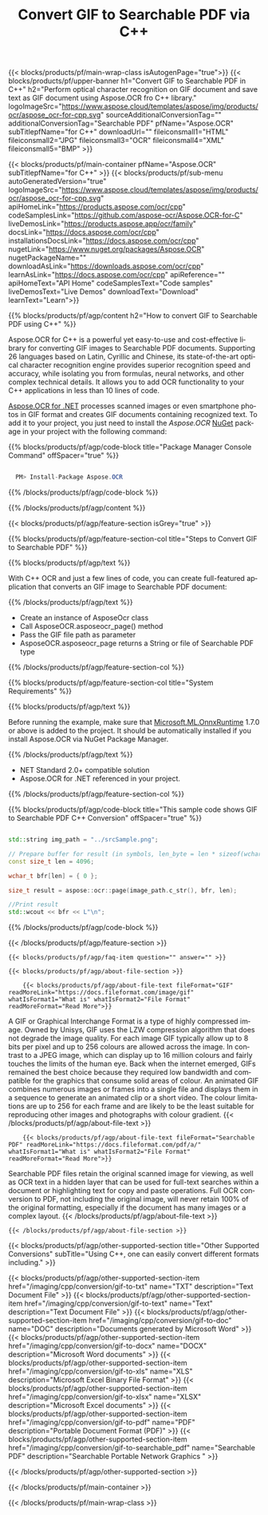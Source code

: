 ﻿---
title: Convert GIF to Searchable PDF via C++ 
weight: 3920
url: /cpp/conversion/gif-to-searchable_pdf/ 
lang: en
langdirlevel: 2
locales: ja,it,ru,de,es,fr,nl,id,lt,pl,pt,vi,tr,ko
description: Sample code for GIF to Searchable PDF Java conversion. Use API example code for batch GIF files to Searchable PDF conversion within any Web or Desktop Java based application.
---

{{< blocks/products/pf/main-wrap-class isAutogenPage="true">}}
{{< blocks/products/pf/upper-banner h1="Convert GIF to Searchable PDF in C++" h2="Perform optical character recognition on GIF document and save text as GIF document using Aspose.OCR fro C++ library." logoImageSrc="https://www.aspose.cloud/templates/aspose/img/products/ocr/aspose_ocr-for-cpp.svg" sourceAdditionalConversionTag="" additionalConversionTag="Searchable PDF" pfName="Aspose.OCR" subTitlepfName="for C++" downloadUrl="" fileiconsmall1="HTML" fileiconsmall2="JPG" fileiconsmall3="OCR" fileiconsmall4="XML" fileiconsmall5="BMP" >}}


{{< blocks/products/pf/main-container pfName="Aspose.OCR" subTitlepfName="for C++" >}}
{{< blocks/products/pf/sub-menu autoGeneratedVersion="true" logoImageSrc="https://www.aspose.cloud/templates/aspose/img/products/ocr/aspose_ocr-for-cpp.svg" apiHomeLink="https://products.aspose.com/ocr/cpp" codeSamplesLink="https://github.com/aspose-ocr/Aspose.OCR-for-C" liveDemosLink="https://products.aspose.app/ocr/family" docsLink="https://docs.aspose.com/ocr/cpp" installationsDocsLink="https://docs.aspose.com/ocr/cpp" nugetLink="https://www.nuget.org/packages/Aspose.OCR" nugetPackageName="" downloadAsLink="https://downloads.aspose.com/ocr/cpp" learnAsLink="https://docs.aspose.com/ocr/cpp" apiReference="" apiHomeText="API Home" codeSamplesText="Code samples" liveDemosText="Live Demos" downloadText="Download" learnText="Learn">}}

{{% blocks/products/pf/agp/content h2="How to convert GIF to Searchable PDF using C++" %}}

Aspose.OCR for C++ is a powerful yet easy-to-use and cost-effective library for converting GIF images to Searchable PDF documents. Supporting 26 languages based on Latin, Cyrillic and Chinese, its state-of-the-art optical character recognition engine provides superior recognition speed and accuracy, while isolating you from formulas, neural networks, and other complex technical details. It allows you to add OCR functionality to your C++ applications in less than 10 lines of code.

[Aspose.OCR for .NET](https://products.aspose.com/ocr/net) 
 processes scanned images or even smartphone photos in GIF format and creates GIF documents containing recognized text. To add it to your project, you just need to install the *Aspose.OCR* 
 [NuGet](https://www.nuget.org/packages/aspose.ocr) 
 package in your project with the following command:

{{% blocks/products/pf/agp/code-block title="Package Manager Console Command" offSpacer="true" %}}

```cs

  PM> Install-Package Aspose.OCR

```

{{% /blocks/products/pf/agp/code-block %}}

{{% /blocks/products/pf/agp/content %}}

{{< blocks/products/pf/agp/feature-section isGrey="true" >}}

{{% blocks/products/pf/agp/feature-section-col title="Steps to Convert GIF to Searchable PDF" %}}

{{% blocks/products/pf/agp/text %}}

With C++ OCR and just a few lines of code, you can create full-featured application that converts an GIF image to Searchable PDF document:

{{% /blocks/products/pf/agp/text %}}

+ Create an instance of AsposeOcr class
+ Call AsposeOCR.asposeocr_page() method
+ Pass the GIF file path as parameter
+ AsposeOCR.asposeocr_page returns a String or file of Searchable PDF type

{{% /blocks/products/pf/agp/feature-section-col %}}

{{% blocks/products/pf/agp/feature-section-col title="System Requirements" %}}

{{% blocks/products/pf/agp/text %}}

Before running the example, make sure that [Microsoft.ML.OnnxRuntime](https://www.nuget.org/packages/Microsoft.ML.OnnxRuntime/) 1.7.0 or above is added to the project. It should be automatically installed if you install Aspose.OCR via NuGet Package Manager.

{{% /blocks/products/pf/agp/text %}}

-  NET Standard 2.0+ compatible solution
-  Aspose.OCR for .NET referenced in your project.

{{% /blocks/products/pf/agp/feature-section-col %}}

{{% blocks/products/pf/agp/code-block title="This sample code shows GIF to Searchable PDF C++ Conversion" offSpacer="true" %}}

```cpp

std::string img_path = "../srcSample.png";

// Prepare buffer for result (in symbols, len_byte = len * sizeof(wchar_t))
const size_t len = 4096;

wchar_t bfr[len] = { 0 };

size_t result = aspose::ocr::page(image_path.c_str(), bfr, len);

//Print result
std::wcout << bfr << L"\n";

```

{{% /blocks/products/pf/agp/code-block %}}

{{< /blocks/products/pf/agp/feature-section >}}

    {{< blocks/products/pf/agp/faq-item question="" answer="" >}}

    {{< blocks/products/pf/agp/about-file-section >}}
       
        {{< blocks/products/pf/agp/about-file-text fileFormat="GIF" readMoreLink="https://docs.fileformat.com/image/gif" whatIsFormat1="What is" whatIsFormat2="File Format" readMoreFormat="Read More">}}
A GIF or Graphical Interchange Format is a type of highly compressed image. Owned by Unisys, GIF uses the LZW compression algorithm that does not degrade the image quality. For each image GIF typically allow up to 8 bits per pixel and up to 256 colours are allowed across the image. In contrast to a JPEG image, which can display up to 16 million colours and fairly touches the limits of the human eye. Back when the internet emerged, GIFs remained the best choice because they required low bandwidth and compatible for the graphics that consume solid areas of colour. An animated GIF combines numerous images or frames into a single file and displays them in a sequence to generate an animated clip or a short video. The colour limitations are up to 256 for each frame and are likely to be the least suitable for reproducing other images and photographs with colour gradient.
        {{< /blocks/products/pf/agp/about-file-text >}}

        {{< blocks/products/pf/agp/about-file-text fileFormat="Searchable PDF" readMoreLink="https://docs.fileformat.com/pdf/a/" whatIsFormat1="What is" whatIsFormat2="File Format" readMoreFormat="Read More">}}
Searchable PDF files retain the original scanned image for viewing, as well as OCR text in a hidden layer that can be used for full-text searches within a document or highlighting text for copy and paste operations.
Full OCR conversion to PDF, not including the original image, will never retain 100% of the original formatting, especially if the document has many images or a complex layout.
        {{< /blocks/products/pf/agp/about-file-text >}}

    {{< /blocks/products/pf/agp/about-file-section >}}

<!-- aboutfile Ends -->

{{< blocks/products/pf/agp/other-supported-section title="Other Supported Conversions" subTitle="Using C++, one can easily convert different formats including." >}}

{{< blocks/products/pf/agp/other-supported-section-item href="/imaging/cpp/conversion/gif-to-txt" name="TXT" description="Text Document File" >}}
{{< blocks/products/pf/agp/other-supported-section-item href="/imaging/cpp/conversion/gif-to-text" name="Text" description="Text Document File" >}}
{{< blocks/products/pf/agp/other-supported-section-item href="/imaging/cpp/conversion/gif-to-doc" name="DOC" description="Documents generated by Microsoft Word" >}}
{{< blocks/products/pf/agp/other-supported-section-item href="/imaging/cpp/conversion/gif-to-docx" name="DOCX" description="Microsoft Word documents" >}}
{{< blocks/products/pf/agp/other-supported-section-item href="/imaging/cpp/conversion/gif-to-xls" name="XLS" description="Microsoft Excel Binary File Format" >}}
{{< blocks/products/pf/agp/other-supported-section-item href="/imaging/cpp/conversion/gif-to-xlsx" name="XLSX" description="Microsoft Excel documents" >}}
{{< blocks/products/pf/agp/other-supported-section-item href="/imaging/cpp/conversion/gif-to-pdf" name="PDF" description="Portable Document Format (PDF)" >}}
{{< blocks/products/pf/agp/other-supported-section-item href="/imaging/cpp/conversion/gif-to-searchable_pdf" name="Searchable PDF" description="Searchable Portable Network Graphics " >}}

{{< /blocks/products/pf/agp/other-supported-section >}}

{{< /blocks/products/pf/main-container >}}
    
{{< /blocks/products/pf/main-wrap-class >}}
